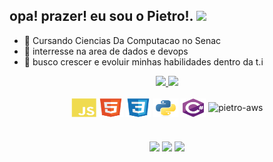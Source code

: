 ## <h2> opa! prazer! eu sou o Pietro!. <img src="https://github.com/abdoachhoubi/abdoachhoubi/blob/main/gifs/Hi.gif" width="30"></h2>
</h2>

- 🔭 Cursando Ciencias Da Computacao no Senac
- 🌱 interresse na area de dados e devops
- 🤔 busco crescer e evoluir minhas habilidades dentro da t.i

<div align="center">
  <a href="https://github.com/pietromaimone">
    <img height="180em" src="https://github-readme-stats.vercel.app/api/top-langs/?username=pietromaimone&layout=compact&langs_count=7&theme=dracula"/>
    <img height="180em" src="https://github-readme-stats.vercel.app/api?username=pietromaimone&show_icons=true&theme=dracula&include_all_commits=false&count_private=true"/>
  </a>
</div>
<div align="center">
  <div style="display: inline_block"><br>
  <img align="center" alt="pietro-Js" height="30" width="40" src="https://raw.githubusercontent.com/devicons/devicon/master/icons/javascript/javascript-plain.svg">
  <img align="center" alt="pietro-HTML" height="30" width="40" src="https://raw.githubusercontent.com/devicons/devicon/master/icons/html5/html5-original.svg">
  <img align="center" alt="pietro-CSS" height="30" width="40" src="https://raw.githubusercontent.com/devicons/devicon/master/icons/css3/css3-original.svg">
  <img align="center" alt="pietro-Python" height="30" width="40" src="https://raw.githubusercontent.com/devicons/devicon/master/icons/python/python-original.svg">
  <img align="center" alt="pietro-Csharp" height="30" width="40" src="https://raw.githubusercontent.com/devicons/devicon/master/icons/csharp/csharp-original.svg">
 <img align="center" alt="pietro-aws" height="30" width="40" src="https://cdn.jsdelivr.net/gh/devicons/devicon@latest/icons/amazonwebservices/amazonwebservices-original-wordmark.svg" />
</div>
  </div>

 #
<div align="center">
<div> 

  <a href="https://instagram.com/pietro_my" target="_blank"><img src="https://img.shields.io/badge/-Instagram-%23E4405F?style=for-the-badge&logo=instagram&logoColor=white" target="_blank"></a>
  <a href = "mailto:pietromaimonedealmeida@gmail.com"><img src="https://img.shields.io/badge/-Gmail-%23333?style=for-the-badge&logo=gmail&logoColor=white" target="_blank"></a>
  <a href="https://www.linkedin.com/in/pietro-maimone-051774213" target="_blank"><img src="https://img.shields.io/badge/-LinkedIn-%230077B5?style=for-the-badge&logo=linkedin&logoColor=white" target="_blank"></a> 
  
</div>
</div>
